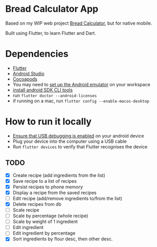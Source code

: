 # Bread Calculator App

Based on my WIP web project [Bread Calculator](https://github.com/juanojeda/bread-calculator), but for native mobile.

Built using Flutter, to learn Flutter and Dart.

# Dependencies

- [Flutter](https://docs.flutter.dev/get-started/install/macos#android-setup)
- [Android Studio](https://developer.android.com/studio/index.html)
- [Cocoapods](https://guides.cocoapods.org/using/getting-started.html#installation)
- You may need to [set up the Android emulator](Shttps://docs.flutter.dev/get-started/install/macos#android-setup) on your workspace
- [install android SDK CLI tools](https://stackoverflow.com/questions/60475481/flutter-doctor-error-android-sdkmanager-tool-not-found-windows)
- run `flutter doctor --android-licenses`
- if running on a mac, run `flutter config --enable-macos-desktop`

# How to run it locally
- [Ensure that USB debugging is enabled](https://developer.android.com/studio/debug/dev-options) on your android device
- Plug your device into the computer using a USB cable
- Run `flutter devices` to verify that Flutter recognises the device

## TODO

- [x] Create recipe (add ingredients from the list)
- [x] Save recipe to a list of recipes
- [x] Persist recipes to phone memory
- [x] Display a recipe from the saved recipes
- [ ] Edit recipe (add/remove ingredients to/from the list)
- [x] Delete recipes from db
- [ ] Scale recipe
- [ ] Scale by percentage (whole recipe)
- [ ] Scale by weight of 1 ingredient
- [ ] Edit ingredient
- [ ] Edit ingredient by percentage
- [x] Sort ingredients by flour desc, then other desc.
